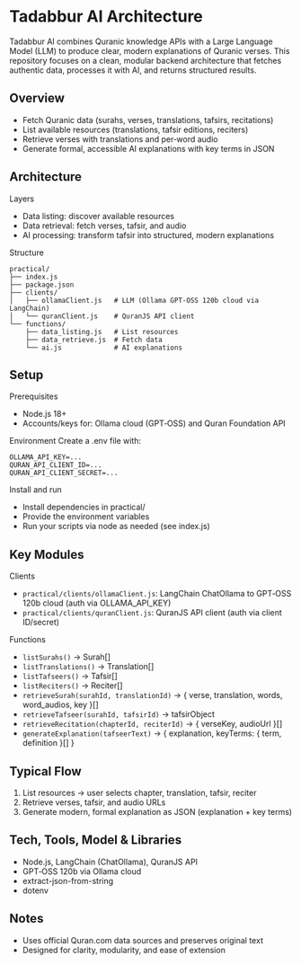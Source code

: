 # Tadabbur AI Architecture

Tadabbur AI combines Quranic knowledge APIs with a Large Language Model (LLM) to produce clear, modern explanations of Quranic verses. This repository focuses on a clean, modular backend architecture that fetches authentic data, processes it with AI, and returns structured results.

## Overview

- Fetch Quranic data (surahs, verses, translations, tafsirs, recitations)
- List available resources (translations, tafsir editions, reciters)
- Retrieve verses with translations and per‑word audio
- Generate formal, accessible AI explanations with key terms in JSON

## Architecture

Layers
- Data listing: discover available resources
- Data retrieval: fetch verses, tafsir, and audio
- AI processing: transform tafsir into structured, modern explanations

Structure
```
practical/
├── index.js
├── package.json
├── clients/
│   ├── ollamaClient.js   # LLM (Ollama GPT‑OSS 120b cloud via LangChain)
│   └── quranClient.js    # QuranJS API client
└── functions/
    ├── data_listing.js   # List resources
    ├── data_retrieve.js  # Fetch data
    └── ai.js             # AI explanations
```

## Setup

Prerequisites
- Node.js 18+
- Accounts/keys for: Ollama cloud (GPT‑OSS) and Quran Foundation API

Environment
Create a .env file with:
```
OLLAMA_API_KEY=...
QURAN_API_CLIENT_ID=...
QURAN_API_CLIENT_SECRET=...
```

Install and run
- Install dependencies in practical/
- Provide the environment variables
- Run your scripts via node as needed (see index.js)

## Key Modules

Clients
- `practical/clients/ollamaClient.js`: LangChain ChatOllama to GPT‑OSS 120b cloud (auth via OLLAMA_API_KEY)
- `practical/clients/quranClient.js`: QuranJS API client (auth via client ID/secret)

Functions
- `listSurahs()` → Surah[]
- `listTranslations()` → Translation[]
- `listTafseers()` → Tafsir[]
- `listReciters()` → Reciter[]
- `retrieveSurah(surahId, translationId)` → { verse, translation, words, word_audios, key }[]
- `retrieveTafseer(surahId, tafsirId)` → tafsirObject
- `retrieveRecitation(chapterId, reciterId)` → { verseKey, audioUrl }[]
- `generateExplanation(tafseerText)` → { explanation, keyTerms: { term, definition }[] }

## Typical Flow

1) List resources → user selects chapter, translation, tafsir, reciter
2) Retrieve verses, tafsir, and audio URLs
3) Generate modern, formal explanation as JSON (explanation + key terms)

## Tech, Tools, Model & Libraries

- Node.js, LangChain (ChatOllama), QuranJS API
- GPT‑OSS 120b via Ollama cloud
- extract-json-from-string
- dotenv

## Notes

- Uses official Quran.com data sources and preserves original text
- Designed for clarity, modularity, and ease of extension

